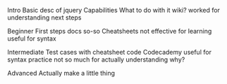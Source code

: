 Intro
  Basic desc of jquery
  Capabilities
  What to do with it
    wiki?
    worked for understanding next steps

Beginner
  First steps docs
    so-so
  Cheatsheets
    not effective for learning
    useful for syntax

Intermediate
  Test cases with cheatsheet code
    Codecademy
      useful for syntax practice
      not so much for actually understanding why?

Advanced
  Actually make a little thing


